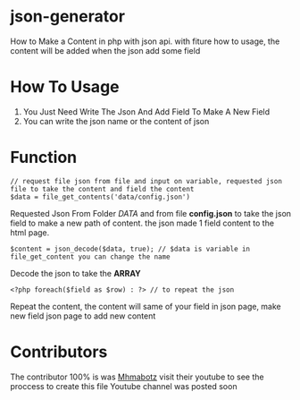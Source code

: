 # json-generator
How to Make a Content in php with json api. with fiture how to usage, the content will be added when the json add some field

# How To Usage
1. You Just Need Write The Json And Add Field To Make A New Field
2. You can write the json name or the content of json

# Function
```
// request file json from file and input on variable, requested json file to take the content and field the content
$data = file_get_contents('data/config.json')
```
Requested Json From Folder *DATA* and from file **config.json** to take the json field to make a new path of content. the json made 1 field content to the html page.

```
$content = json_decode($data, true); // $data is variable in file_get_content you can change the name
```
Decode the json to take the **ARRAY**

```
<?php foreach($field as $row) : ?> // to repeat the json
```
Repeat the content, the content will same of your field in json page, make new field json page to add new content 

# Contributors 
The contributor 100% is was [Mhmabotz](https://github.com/mhmabotz) visit their youtube to see the proccess to create this file
Youtube channel was posted soon



